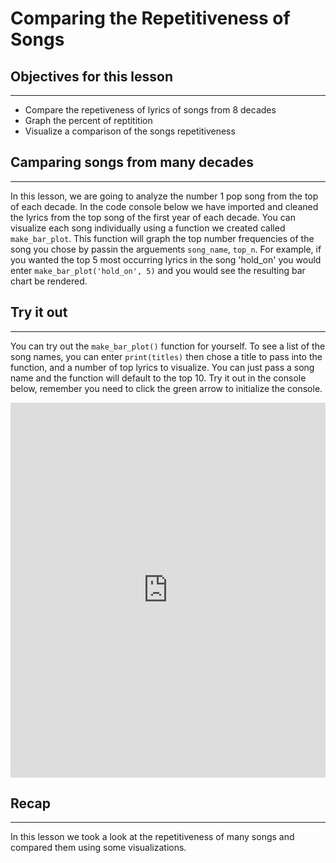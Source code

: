 # Comparing the Repetitiveness of Songs
## Objectives for this lesson
***

* Compare the repetiveness of lyrics of songs from 8 decades
* Graph the percent of reptitition
* Visualize a comparison of the songs repetitiveness

## Camparing songs from many decades
***

In this lesson, we are going to analyze the number 1 pop song from the top of each decade.  In the code console below we have imported and cleaned the lyrics from the top song of the first year of each decade.  You can visualize each song individually using a function we created called `make_bar_plot`.  This function will graph the top number frequencies of the song you chose by passin the arguements `song_name`, `top_n`. For example, if you wanted the top 5 most occurring lyrics in the song 'hold_on' you would enter `make_bar_plot('hold_on', 5)` and you would see the resulting bar chart be rendered.

## Try it out
***
You can try out the `make_bar_plot()` function for yourself.  To see a list of the song names, you can enter `print(titles)` then chose a title to pass into the function, and a number of top lyrics to visualize.  You can just pass a song name and the function will default to the top 10.  Try it out in the console below, remember you need to click the green arrow to initialize the console.
<iframe frameborder="0" width="100%" height="600px" src="https://repl.it/@DSExperience/Song-of-Each-Decade?lite=true"></iframe> 

## Recap
***
In this lesson we took a look at the repetitiveness of many songs and compared them using some visualizations.